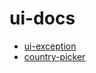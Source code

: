 # ui-docs
- [ui-exception](https://gylllll.github.io/ui-docs/country-picker/#/)
- [country-picker](https://gylllll.github.io/ui-docs/country-picker/#/)
